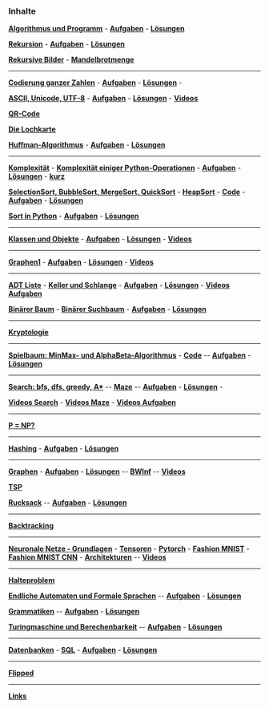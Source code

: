 ### Inhalte



**[Algorithmus und Programm](https://nbviewer.org/github/ktheu/InfoKurs/blob/gh-pages/Algorithmus/algorithmus.ipynb)** -
**[Aufgaben](./Algorithmus/Aufgaben/Musteraufgaben.pdf)** -
**[Lösungen](./Algorithmus/Aufgaben/Musteraufgaben_Loesung.pdf)**

**[Rekursion](https://nbviewer.org/github/ktheu/InfoKurs/blob/gh-pages/Rekursion/rekursion.ipynb)** -
**[Aufgaben](./Rekursion/Test/Musteraufgaben.pdf)** -
**[Lösungen](./Rekursion/Test/Musteraufgaben_Loesung.pdf)**

**[Rekursive Bilder](https://nbviewer.org/github/ktheu/InfoKurs/blob/gh-pages/Rekursion/rekursiveBilder.ipynb)** -
**[Mandelbrotmenge](https://nbviewer.org/github/ktheu/InfoKurs/blob/gh-pages/Rekursion/mandelbrot.ipynb)**

---

**[Codierung ganzer Zahlen](https://nbviewer.org/github/ktheu/InfoKurs/blob/gh-pages/Codierung/codierung.ipynb)** -
**[Aufgaben](./Codierung/Test/Musteraufgaben.pdf)** -
**[Lösungen](./Codierung/Test/Musteraufgaben_Loesung.pdf)** -

<!-- **[x](https://nbviewer.org/github/ktheu/InfoKurs/blob/gh-pages/Codierung/aufgaben.ipynb)** -->

**[ASCII, Unicode, UTF-8](https://nbviewer.org/github/ktheu/InfoKurs/blob/gh-pages/Unicode/unicode.ipynb)** -
**[Aufgaben](./Unicode/Test/Musteraufgaben.pdf)** -
**[Lösungen](./Unicode/Test/Musteraufgaben_Loesung.pdf)** -
**[Videos](https://www.youtube.com/playlist?list=PLWeMgMhRDsIHnHeHDg3UBiXcU8y7VJXlh)**

**[QR-Code](https://nbviewer.jupyter.org/github/ktheu/KursNotebooks/blob/master/235_qrcode.ipynb)**

**[Die Lochkarte](https://nbviewer.jupyter.org/github/ktheu/KursNotebooks/blob/master/240_lochkarte.ipynb)**

**[Huffman-Algorithmus](https://nbviewer.org/github/ktheu/InfoKurs/blob/gh-pages/Huffman/huffman.ipynb)** -
**[Aufgaben](./Huffman/Test/Musteraufgaben.pdf)** -
**[Lösungen](./Huffman/Test/Musteraufgaben_Loesung.pdf)**

---

**[Komplexität](./Komplexitaet/Folien/Komplexitaet.pdf)** -
**[Komplexität einiger Python-Operationen](./Komplexitaet/operationen.md)** -
**[Aufgaben](./Komplexitaet/Aufgaben/Musteraufgaben.pdf)** -
**[Lösungen](./Komplexitaet/Aufgaben/Musteraufgaben_Loesung.pdf)** -
**[kurz](./Komplexitaet/kurzfassung.md)**

**[SelectionSort, BubbleSort, MergeSort, QuickSort](./Sort/folien/Sort.pdf)** -
**[HeapSort](./HeapSort/Folien/HeapSort.pdf)** -
**[Code](https://nbviewer.org/github/ktheu/InfoKurs/blob/gh-pages/Sort/sort.ipynb)** -
**[Aufgaben](./Sort/test/Musteraufgaben.pdf)** -
**[Lösungen](./Sort/test/Musteraufgaben_Loesung.pdf)**

<!-- **[Videos](https://www.youtube.com/playlist?list=PLWeMgMhRDsIFjt8gEHQO--Am87hO0zfix)** -->

**[Sort in Python](https://nbviewer.org/github/ktheu/InfoKurs/blob/gh-pages/Sort/sort_in_python.ipynb)** -
**[Aufgaben](./Sort/test/SortInPython.pdf)** -
**[Lösungen](./Sort/test/SortInPythonL.pdf)**

---

**[Klassen und Objekte](https://nbviewer.jupyter.org/github/ktheu/InfoKurs/blob/gh-pages/Klassen/klassen.ipynb)** -
**[Aufgaben](./Klassen/Test/Musteraufgaben.pdf)** -
**[Lösungen](./Klassen/Test/Musteraufgaben_Loesung.pdf)** -
**[Videos](https://www.youtube.com/playlist?list=PLWeMgMhRDsIHnMqGKvnU0LZxYcmUQdb9o)**
<!-- **[Beispiel](https://nbviewer.jupyter.org/github/ktheu/InfoKurs/blob/gh-pages/Klassen/fantastic.ipynb)** - -->

---

**[Graphen1](https://nbviewer.jupyter.org/github/ktheu/InfoKurs/blob/gh-pages/Graphen1/Graphen1.ipynb)** -
**[Aufgaben](./Graphen1/Aufgaben/Musteraufgaben.pdf)** -
**[Lösungen](./Graphen1/Aufgaben/Musteraufgaben_Loesung.pdf)** -
**[Videos](./Graphen1/videos.md)**

---

**[ADT Liste](https://nbviewer.jupyter.org/github/ktheu/InfoKurs/blob/gh-pages/Liste/liste.ipynb)** -
**[Keller und Schlange](https://nbviewer.jupyter.org/github/ktheu/InfoKurs/blob/gh-pages/KellerUndSchlange/keller_schlange.ipynb)** -
**[Aufgaben](./Liste/Aufgaben/Musteraufgaben.pdf)** -
**[Lösungen](./Liste/Aufgaben/Musteraufgaben_Loesung.pdf)** -
**[Videos Aufgaben](https://www.youtube.com/playlist?list=PLWeMgMhRDsIH7asB4wFcftC0OZ2BH1Mad)**

**[Binärer Baum](https://github.com/ktheu/InfoKurs/blob/gh-pages/Baum/baum.ipynb)** -
**[Binärer Suchbaum](https://github.com/ktheu/InfoKurs/blob/gh-pages/Suchbaum/binaererSuchbaum.ipynb)** -
**[Aufgaben](./Baum/Aufgaben/Musteraufgaben.pdf)** -
**[Lösungen](./Baum/Aufgaben/Musteraufgaben_Loesung.pdf)**

<!-- **[Code](https://nbviewer.jupyter.org/github/ktheu/KursNotebooks/blob/master/320_Suchbaum.ipynb)** -->

---

**[Kryptologie](https://github.com/ktheu/InfoKurs/blob/gh-pages/Kryptologie/kryptologie.ipynb)** 

---

**[Spielbaum: MinMax- und AlphaBeta-Algorithmus](./Spielbaum/Folien/Spielbaum.pdf)** -
**[Code](https://nbviewer.jupyter.org/github/ktheu/KursNotebooks/blob/master/330_Spielbaum.ipynb)** --
**[Aufgaben](./Spielbaum/Test/Musteraufgaben.pdf)** -
**[Lösungen](./Spielbaum/Test/Musteraufgaben_Loesung.pdf)**

---

**[Search: bfs, dfs, greedy, A\*](https://nbviewer.jupyter.org/github/ktheu/KursNotebooks/blob/master/340_Search.ipynb)** --
**[Maze](https://nbviewer.jupyter.org/github/ktheu/KursNotebooks/blob/master/342_maze.ipynb)** --
**[Aufgaben](./Search/Test/Musteraufgaben.pdf)** -
**[Lösungen](./Search/Test/Musteraufgaben_Loesung.pdf)** -
<!-- **[BWInf](https://nbviewer.jupyter.org/github/ktheu/KursNotebooks/blob/master/341_Search_Aufgaben.ipynb)** - -->
**[Videos Search](https://www.youtube.com/playlist?list=PLWeMgMhRDsIHZ1gl7gdyAEUSkmpC-Keqh)** -
**[Videos Maze](https://www.youtube.com/playlist?list=PLWeMgMhRDsIFzRUfHNvJz9u0iUYdrBkJf)** -
**[Videos Aufgaben](https://www.youtube.com/playlist?list=PLWeMgMhRDsIGQatNznsjpbxSSiIKLM_J2)**

---

**[P = NP?](./NP/Folien/NP.pdf)**

---

**[Hashing](./Hashing/Folien/Hashing.pdf)** -
**[Aufgaben](./Hashing/Test/Musteraufgaben.pdf)** -
**[Lösungen](./Hashing/Test/Musteraufgaben_Loesung.pdf)**

---

**[Graphen](https://nbviewer.jupyter.org/github/ktheu/InfoKurs/blob/gh-pages/Graphen/Graphen.ipynb)** -
**[Aufgaben](./Graphen/Test/Musteraufgaben.pdf)** -
**[Lösungen](./Graphen/Test/Musteraufgaben_Loesung.pdf)** --
**[BWInf](https://nbviewer.jupyter.org/github/ktheu/KursNotebooks/blob/master/361_GraphenAufgaben.ipynb)** --
**[Videos](https://www.youtube.com/playlist?list=PLWeMgMhRDsIHVtFQLF07HdrmbLI7dARgs)**

**[TSP](https://nbviewer.org/github/ktheu/InfoKurs/blob/gh-pages/TSP/TSP.ipynb)**

**[Rucksack](https://nbviewer.jupyter.org/github/ktheu/KursNotebooks/blob/master/375_Rucksack.ipynb)** --
**[Aufgaben](./Rucksack/Test/Musteraufgaben.pdf)** -
**[Lösungen](./Rucksack/Test/Musteraufgaben_Loesung.pdf)**

---

**[Backtracking](https://nbviewer.jupyter.org/github/ktheu/KursNotebooks/blob/master/380_backtracking.ipynb)**

---

**[Neuronale Netze - Grundlagen](https://nbviewer.jupyter.org/github/ktheu/KursNotebooks/blob/master/810_nn01.ipynb)** -
**[Tensoren](https://nbviewer.jupyter.org/github/ktheu/KursNotebooks/blob/master/810_nn02_tensoren.ipynb)** -
**[Pytorch](https://nbviewer.jupyter.org/github/ktheu/KursNotebooks/blob/master/810_nn03_fashion.ipynb)** -
**[Fashion MNIST](https://nbviewer.jupyter.org/github/ktheu/KursNotebooks/blob/master/810_nn04_fashion_conv.ipynb)** -
**[Fashion MNIST CNN](https://nbviewer.jupyter.org/github/ktheu/KursNotebooks/blob/master/810_nn05_convolutions.ipynb)** -
**[Architekturen](https://nbviewer.jupyter.org/github/ktheu/KursNotebooks/blob/master/810_nn06_architekturen.ipynb)** --
**[Videos](https://www.youtube.com/playlist?list=PLWeMgMhRDsIGPUkaj3G4gBfXMJO4NSeMv)**

---

**[Halteproblem](./Halteproblem/Inhalte/halteproblem.html)**

**[Endliche Automaten und Formale Sprachen](./Automaten/Inhalte/automaten.html)** --
**[Aufgaben](./Automaten/Test/Musteraufgaben.pdf)** -
**[Lösungen](./Automaten/Test/Musteraufgaben_Loesung.pdf)**

**[Grammatiken](./Grammatiken/Inhalte/grammatiken.html)** --
**[Aufgaben](./Grammatiken/Test/Musteraufgaben.pdf)** -
**[Lösungen](./Grammatiken/Test/Musteraufgaben_Loesung.pdf)**

**[Turingmaschine und Berechenbarkeit](Turingmaschinen/Inhalte/turingmaschinen.html)** --
**[Aufgaben](./Turingmaschinen/Test/Musteraufgaben.pdf)** -
**[Lösungen](./Turingmaschinen/Test/Musteraufgaben_Loesung.pdf)**

---

**[Datenbanken](https://nbviewer.jupyter.org/github/ktheu/InfoKurs/blob/gh-pages/Datenbanken/db_entwurf.ipynb)** -
**[SQL](https://nbviewer.jupyter.org/github/ktheu/InfoKurs/blob/gh-pages/Datenbanken/db_sqlite.ipynb)** -
**[Aufgaben](https://nbviewer.jupyter.org/github/ktheu/InfoKurs/blob/gh-pages/Datenbanken/aufgaben.ipynb)** -
**[Lösungen](https://nbviewer.jupyter.org/github/ktheu/InfoKurs/blob/gh-pages/Datenbanken/aufgaben_loes.ipynb)**

---



**[Flipped](./Flipped/index.md)**


---

**[Links](links.md)**

<!-- [KlausurA](./2023-24-Inf11_12_1-A_Loesung.pdf)  -->

<!-- - __[News](news.md)__  - __[Bewertung](bewertung.md)__   -->

